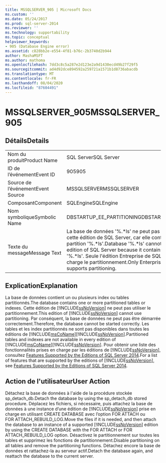 ```yaml
---
title: MSSQLSERVER_905 | Microsoft Docs
ms.custom: ''
ms.date: 05/24/2017
ms.prod: sql-server-2014
ms.reviewer: ''
ms.technology: supportability
ms.topic: conceptual
helpviewer_keywords:
- 905 (Database Engine error)
ms.assetid: c828bb2e-e554-4f81-b76c-2b3740d2b944
author: MashaMSFT
ms.author: mathoma
ms.openlocfilehash: 7dd3c8c5a287e2d123e2a9d1430ecd49b27f29f5
ms.sourcegitcommit: ad4d92dce894592a259721a1571b1d8736abacdb
ms.translationtype: MT
ms.contentlocale: fr-FR
ms.lasthandoff: 08/04/2020
ms.locfileid: "87604491"
---
```

# <a name="mssqlserver_905"></a><span data-ttu-id="5f79b-102">MSSQLSERVER_905</span><span class="sxs-lookup"><span data-stu-id="5f79b-102">MSSQLSERVER_905</span></span>
    
## <a name="details"></a><span data-ttu-id="5f79b-103">Détails</span><span class="sxs-lookup"><span data-stu-id="5f79b-103">Details</span></span>  
  
|||  
|-|-|  
|<span data-ttu-id="5f79b-104">Nom du produit</span><span class="sxs-lookup"><span data-stu-id="5f79b-104">Product Name</span></span>|<span data-ttu-id="5f79b-105">SQL Server</span><span class="sxs-lookup"><span data-stu-id="5f79b-105">SQL Server</span></span>|  
|<span data-ttu-id="5f79b-106">ID de l’événement</span><span class="sxs-lookup"><span data-stu-id="5f79b-106">Event ID</span></span>|<span data-ttu-id="5f79b-107">905</span><span class="sxs-lookup"><span data-stu-id="5f79b-107">905</span></span>|  
|<span data-ttu-id="5f79b-108">Source de l’événement</span><span class="sxs-lookup"><span data-stu-id="5f79b-108">Event Source</span></span>|<span data-ttu-id="5f79b-109">MSSQLSERVER</span><span class="sxs-lookup"><span data-stu-id="5f79b-109">MSSQLSERVER</span></span>|  
|<span data-ttu-id="5f79b-110">Composant</span><span class="sxs-lookup"><span data-stu-id="5f79b-110">Component</span></span>|<span data-ttu-id="5f79b-111">SQLEngine</span><span class="sxs-lookup"><span data-stu-id="5f79b-111">SQLEngine</span></span>|  
|<span data-ttu-id="5f79b-112">Nom symbolique</span><span class="sxs-lookup"><span data-stu-id="5f79b-112">Symbolic Name</span></span>|<span data-ttu-id="5f79b-113">DBSTARTUP_EE_PARTITIONING</span><span class="sxs-lookup"><span data-stu-id="5f79b-113">DBSTARTUP_EE_PARTITIONING</span></span>|  
|<span data-ttu-id="5f79b-114">Texte du message</span><span class="sxs-lookup"><span data-stu-id="5f79b-114">Message Text</span></span>|<span data-ttu-id="5f79b-115">La base de données '%.\*ls' ne peut pas être démarrée dans cette édition de SQL Server, car elle contient une fonction de partition '%.\*ls'.</span><span class="sxs-lookup"><span data-stu-id="5f79b-115">Database '%.\*ls' cannot be started in this edition of SQL Server because it contains a partition function '%.\*ls'.</span></span> <span data-ttu-id="5f79b-116">Seule l'édition Entreprise de SQL Server prend en charge le partitionnement.</span><span class="sxs-lookup"><span data-stu-id="5f79b-116">Only Enterprise edition of SQL Server supports partitioning.</span></span>|  
  
## <a name="explanation"></a><span data-ttu-id="5f79b-117">Explication</span><span class="sxs-lookup"><span data-stu-id="5f79b-117">Explanation</span></span>  
 <span data-ttu-id="5f79b-118">La base de données contient un ou plusieurs index ou tables partitionnés.</span><span class="sxs-lookup"><span data-stu-id="5f79b-118">The database contains one or more partitioned tables or indexes.</span></span> <span data-ttu-id="5f79b-119">Cette édition de [!INCLUDE[ssNoVersion](../../includes/ssnoversion-md.md)] ne peut pas utiliser le partitionnement.</span><span class="sxs-lookup"><span data-stu-id="5f79b-119">This edition of [!INCLUDE[ssNoVersion](../../includes/ssnoversion-md.md)] cannot use partitioning.</span></span> <span data-ttu-id="5f79b-120">Par conséquent, la base de données ne peut pas être démarrée correctement.</span><span class="sxs-lookup"><span data-stu-id="5f79b-120">Therefore, the database cannot be started correctly.</span></span> <span data-ttu-id="5f79b-121">Les tables et les index partitionnés ne sont pas disponibles dans toutes les éditions de [!INCLUDE[msCoName](../../includes/msconame-md.md)][!INCLUDE[ssNoVersion](../../includes/ssnoversion-md.md)].</span><span class="sxs-lookup"><span data-stu-id="5f79b-121">Partitioned tables and indexes are not available in every edition of [!INCLUDE[msCoName](../../includes/msconame-md.md)][!INCLUDE[ssNoVersion](../../includes/ssnoversion-md.md)].</span></span> <span data-ttu-id="5f79b-122">Pour obtenir une liste des fonctionnalités prises en charge par les éditions de [!INCLUDE[ssNoVersion](../../includes/ssnoversion-md.md)], consultez [Features Supported by the Editions of SQL Server 2014](../../getting-started/features-supported-by-the-editions-of-sql-server-2014.md).</span><span class="sxs-lookup"><span data-stu-id="5f79b-122">For a list of features that are supported by the editions of [!INCLUDE[ssNoVersion](../../includes/ssnoversion-md.md)], see [Features Supported by the Editions of SQL Server 2014](../../getting-started/features-supported-by-the-editions-of-sql-server-2014.md).</span></span>  
  
## <a name="user-action"></a><span data-ttu-id="5f79b-123">Action de l'utilisateur</span><span class="sxs-lookup"><span data-stu-id="5f79b-123">User Action</span></span>  
 <span data-ttu-id="5f79b-124">Détachez la base de données à l'aide de la procédure stockée sp_detach_db.</span><span class="sxs-lookup"><span data-stu-id="5f79b-124">Detach the database by using the sp_detach_db stored procedure.</span></span> <span data-ttu-id="5f79b-125">Déplacez les fichiers, si nécessaire, puis attachez la base de données à une instance d’une édition de [!INCLUDE[ssNoVersion](../../includes/ssnoversion-md.md)] prise en charge en utilisant CREATE DATABASE avec l’option FOR ATTACH ou FOR ATTACH_REBUILD_LOG.</span><span class="sxs-lookup"><span data-stu-id="5f79b-125">Move the files if it is needed, and then attach the database to an instance of a supported [!INCLUDE[ssNoVersion](../../includes/ssnoversion-md.md)] edition by using the CREATE DATABASE with the FOR ATTACH or FOR ATTACH_REBUILD_LOG option.</span></span> <span data-ttu-id="5f79b-126">Désactivez le partitionnement sur toutes les tables et supprimez les fonctions de partitionnement.</span><span class="sxs-lookup"><span data-stu-id="5f79b-126">Disable partitioning on all tables and remove the partitioning functions.</span></span> <span data-ttu-id="5f79b-127">Détachez encore la base de données et rattachez-la au serveur actif.</span><span class="sxs-lookup"><span data-stu-id="5f79b-127">Detach the database again, and reattach the database to the current server.</span></span>  
  
  
